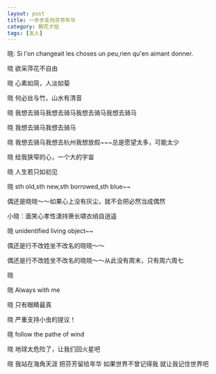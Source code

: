 ```yaml
---
layout: post
title: 一步步走向芬芳年华
category: 朝花夕拾
tags: [友人]
---
```

晓: Si l'on changeait les choses un peu,rien qu'en aimant donner. 
	
晓 欲采萍花不自由 
	
晓 心素如简，人淡如菊 
	
晓 何必丝与竹，山水有清音 
	
晓 我想去骑马我想去骑马我想去骑马我想去骑马 
	
晓 我想去骑马我想去骑马 
	
晓 我想去骑马我想去杭州我想放假~~~总是愿望太多，可能太少 
	
晓 给我狭窄的心，一个大的宇宙 
	
晓 人生若只如初见 
	
晓 sth old,sth new,sth borrowed,sth blue~~ 
	
偶还是晓晓～～如果心上没有灰尘，就不会把必然当成偶然 
	
小晓：面笑心孝性潇持箫长啸衣绡自逍遥 
	
晓 unidentified living object~~ 
	
偶还是行不改姓坐不改名的晓晓～～ 
	
偶还是行不改姓坐不改名的晓晓～～从此没有周末，只有周六周七 
	
晓  
	
晓 Always with me 
	
晓 只有眼睛最真 
	
晓 严重支持小虫的提议！ 
	
晓 follow the pathe of wind 
	
晓 地球太危险了，让我们回火星吧 
	
晓 我站在海角天涯 把芬芳留给年华 如果世界不曾记得我 就让我记住世界吧